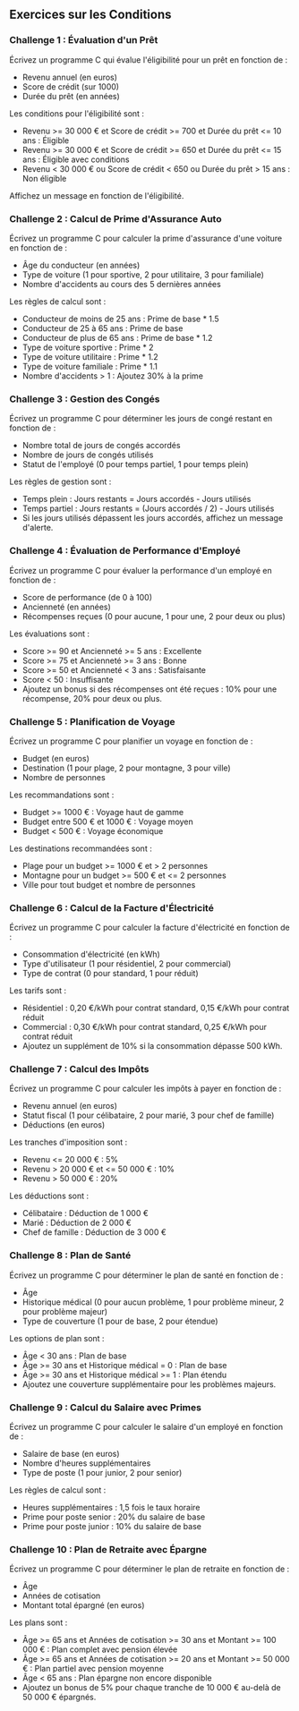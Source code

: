 ## Exercices sur les Conditions

### Challenge 1 : Évaluation d'un Prêt

Écrivez un programme C qui évalue l'éligibilité pour un prêt en fonction de :
- Revenu annuel (en euros)
- Score de crédit (sur 1000)
- Durée du prêt (en années)

Les conditions pour l'éligibilité sont :
- Revenu >= 30 000 € et Score de crédit >= 700 et Durée du prêt <= 10 ans : Éligible
- Revenu >= 30 000 € et Score de crédit >= 650 et Durée du prêt <= 15 ans : Éligible avec conditions
- Revenu < 30 000 € ou Score de crédit < 650 ou Durée du prêt > 15 ans : Non éligible

Affichez un message en fonction de l'éligibilité.

### Challenge 2 : Calcul de Prime d'Assurance Auto

Écrivez un programme C pour calculer la prime d'assurance d'une voiture en fonction de :
- Âge du conducteur (en années)
- Type de voiture (1 pour sportive, 2 pour utilitaire, 3 pour familiale)
- Nombre d'accidents au cours des 5 dernières années

Les règles de calcul sont :
- Conducteur de moins de 25 ans : Prime de base * 1.5
- Conducteur de 25 à 65 ans : Prime de base
- Conducteur de plus de 65 ans : Prime de base * 1.2
- Type de voiture sportive : Prime * 2
- Type de voiture utilitaire : Prime * 1.2
- Type de voiture familiale : Prime * 1.1
- Nombre d'accidents > 1 : Ajoutez 30% à la prime

### Challenge 3 : Gestion des Congés

Écrivez un programme C pour déterminer les jours de congé restant en fonction de :
- Nombre total de jours de congés accordés
- Nombre de jours de congés utilisés
- Statut de l'employé (0 pour temps partiel, 1 pour temps plein)

Les règles de gestion sont :
- Temps plein : Jours restants = Jours accordés - Jours utilisés
- Temps partiel : Jours restants = (Jours accordés / 2) - Jours utilisés
- Si les jours utilisés dépassent les jours accordés, affichez un message d'alerte.

### Challenge 4 : Évaluation de Performance d'Employé

Écrivez un programme C pour évaluer la performance d'un employé en fonction de :
- Score de performance (de 0 à 100)
- Ancienneté (en années)
- Récompenses reçues (0 pour aucune, 1 pour une, 2 pour deux ou plus)

Les évaluations sont :
- Score >= 90 et Ancienneté >= 5 ans : Excellente
- Score >= 75 et Ancienneté >= 3 ans : Bonne
- Score >= 50 et Ancienneté < 3 ans : Satisfaisante
- Score < 50 : Insuffisante
- Ajoutez un bonus si des récompenses ont été reçues : 10% pour une récompense, 20% pour deux ou plus.

### Challenge 5 : Planification de Voyage

Écrivez un programme C pour planifier un voyage en fonction de :
- Budget (en euros)
- Destination (1 pour plage, 2 pour montagne, 3 pour ville)
- Nombre de personnes

Les recommandations sont :
- Budget >= 1000 € : Voyage haut de gamme
- Budget entre 500 € et 1000 € : Voyage moyen
- Budget < 500 € : Voyage économique

Les destinations recommandées sont :
- Plage pour un budget >= 1000 € et > 2 personnes
- Montagne pour un budget >= 500 € et <= 2 personnes
- Ville pour tout budget et nombre de personnes

### Challenge 6 : Calcul de la Facture d'Électricité

Écrivez un programme C pour calculer la facture d'électricité en fonction de :
- Consommation d'électricité (en kWh)
- Type d'utilisateur (1 pour résidentiel, 2 pour commercial)
- Type de contrat (0 pour standard, 1 pour réduit)

Les tarifs sont :
- Résidentiel : 0,20 €/kWh pour contrat standard, 0,15 €/kWh pour contrat réduit
- Commercial : 0,30 €/kWh pour contrat standard, 0,25 €/kWh pour contrat réduit
- Ajoutez un supplément de 10% si la consommation dépasse 500 kWh.

### Challenge 7 : Calcul des Impôts

Écrivez un programme C pour calculer les impôts à payer en fonction de :
- Revenu annuel (en euros)
- Statut fiscal (1 pour célibataire, 2 pour marié, 3 pour chef de famille)
- Déductions (en euros)

Les tranches d'imposition sont :
- Revenu <= 20 000 € : 5%
- Revenu > 20 000 € et <= 50 000 € : 10%
- Revenu > 50 000 € : 20%

Les déductions sont :
- Célibataire : Déduction de 1 000 €
- Marié : Déduction de 2 000 €
- Chef de famille : Déduction de 3 000 €

### Challenge 8 : Plan de Santé

Écrivez un programme C pour déterminer le plan de santé en fonction de :
- Âge
- Historique médical (0 pour aucun problème, 1 pour problème mineur, 2 pour problème majeur)
- Type de couverture (1 pour de base, 2 pour étendue)

Les options de plan sont :
- Âge < 30 ans : Plan de base
- Âge >= 30 ans et Historique médical = 0 : Plan de base
- Âge >= 30 ans et Historique médical >= 1 : Plan étendu
- Ajoutez une couverture supplémentaire pour les problèmes majeurs.

### Challenge 9 : Calcul du Salaire avec Primes

Écrivez un programme C pour calculer le salaire d'un employé en fonction de :
- Salaire de base (en euros)
- Nombre d'heures supplémentaires
- Type de poste (1 pour junior, 2 pour senior)

Les règles de calcul sont :
- Heures supplémentaires : 1,5 fois le taux horaire
- Prime pour poste senior : 20% du salaire de base
- Prime pour poste junior : 10% du salaire de base

### Challenge 10 : Plan de Retraite avec Épargne

Écrivez un programme C pour déterminer le plan de retraite en fonction de :
- Âge
- Années de cotisation
- Montant total épargné (en euros)

Les plans sont :
- Âge >= 65 ans et Années de cotisation >= 30 ans et Montant >= 100 000 € : Plan complet avec pension élevée
- Âge >= 65 ans et Années de cotisation >= 20 ans et Montant >= 50 000 € : Plan partiel avec pension moyenne
- Âge < 65 ans : Plan épargne non encore disponible
- Ajoutez un bonus de 5% pour chaque tranche de 10 000 € au-delà de 50 000 € épargnés.
